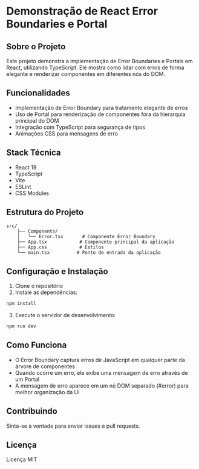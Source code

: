 # Demonstração de React Error Boundaries e Portal

## Sobre o Projeto
Este projeto demonstra a implementação de Error Boundaries e Portals em React, utilizando TypeScript. Ele mostra como lidar com erros de forma elegante e renderizar componentes em diferentes nós do DOM.

## Funcionalidades
- Implementação de Error Boundary para tratamento elegante de erros
- Uso de Portal para renderização de componentes fora da hierarquia principal do DOM
- Integração com TypeScript para segurança de tipos
- Animações CSS para mensagens de erro

## Stack Técnica
- React 19
- TypeScript
- Vite
- ESLint
- CSS Modules

## Estrutura do Projeto
```
src/
    ├── Components/
    │   └── Error.tsx       # Componente Error Boundary
    ├── App.tsx            # Componente principal da aplicação
    ├── App.css            # Estilos
    └── main.tsx          # Ponto de entrada da aplicação
```

## Configuração e Instalação
1. Clone o repositório
2. Instale as dependências:
```bash
npm install
```
3. Execute o servidor de desenvolvimento:
```bash
npm run dev
```

## Como Funciona
- O Error Boundary captura erros de JavaScript em qualquer parte da árvore de componentes
- Quando ocorre um erro, ele exibe uma mensagem de erro através de um Portal
- A mensagem de erro aparece em um nó DOM separado (#error) para melhor organização da UI

## Contribuindo
Sinta-se à vontade para enviar issues e pull requests.

## Licença
Licença MIT
